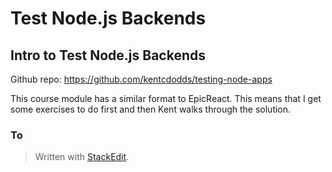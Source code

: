 # Test Node.js Backends

## Intro to Test Node.js Backends
Github repo: https://github.com/kentcdodds/testing-node-apps

This course module has a similar format to EpicReact. This means that I get some exercises to do first and then Kent walks through the solution.

### To

> Written with [StackEdit](https://stackedit.io/).
<!--stackedit_data:
eyJoaXN0b3J5IjpbMTI0NzQ0MjM0NCwtMTMxMDI4NDldfQ==
-->